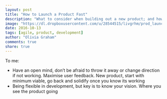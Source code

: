 ```yaml
---
layout: post
title: "How to Launch a Product Fast"
description: "What to consider when building out a new product; and how to get it from concept to production fast."
image: "https://dl.dropboxusercontent.com/u/28544515/livgrhm/prod_launch.png"
date: 2016-10-13
tags: [agile, product, development]
author: "Olivia Graham"
comments: true
share: true
---
```


To me:
* Have an open mind, don’t be afraid to throw it away or change direction if not working. Maximise user feedback. New product, start with minimum viable, go back and solidify once you know its working
* Being flexible in development, but key is to know your vision. Where you see the product going
